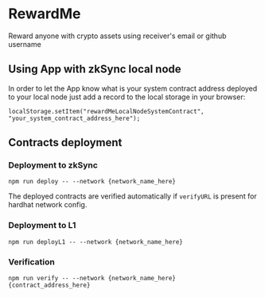 # RewardMe
Reward anyone with crypto assets using receiver's email or github username

## Using App with zkSync local node
In order to let the App know what is your system contract address deployed to your local node just add a record to the local storage in your browser:
```
localStorage.setItem("rewardMeLocalNodeSystemContract", "your_system_contract_address_here");
```

## Contracts deployment
### Deployment to zkSync
```
npm run deploy -- --network {network_name_here}
```
The deployed contracts are verified automatically if `verifyURL` is present for hardhat network config.

### Deployment to L1
```
npm run deployL1 -- --network {network_name_here}
```
### Verification
```
npm run verify -- --network {network_name_here} {contract_address_here}
```

